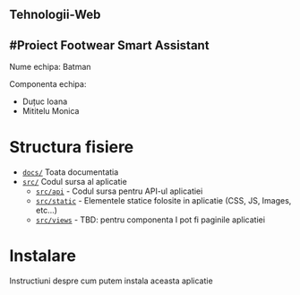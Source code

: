 ## Tehnologii-Web
#Proiect Footwear Smart Assistant
---

Nume echipa: Batman

Componenta echipa:

* Duțuc Ioana
* Mititelu Monica

# Structura fisiere

* [`docs/`](/docs) Toata documentatia
* [`src/`](/src) Codul sursa al aplicatie
    * [`src/api`](/src/api) - Codul sursa pentru API-ul aplicatiei
    * [`src/static`](/src/static) - Elementele statice folosite in aplicatie (CSS, JS, Images, etc...)
    * [`src/views`](/src/views) - TBD: pentru componenta I pot fi paginile aplicatiei


# Instalare

Instructiuni despre cum putem instala aceasta aplicatie
